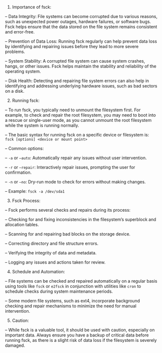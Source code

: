 1. Importance of fsck:

– Data Integrity: File systems can become corrupted due to various reasons, such as unexpected power outages, hardware failures, or software bugs. Fsck helps ensure that the data stored on the file system remains consistent and error-free.

– Prevention of Data Loss: Running fsck regularly can help prevent data loss by identifying and repairing issues before they lead to more severe problems.

– System Stability: A corrupted file system can cause system crashes, hangs, or other issues. Fsck helps maintain the stability and reliability of the operating system.

– Disk Health: Detecting and repairing file system errors can also help in identifying and addressing underlying hardware issues, such as bad sectors on a disk.

2. Running fsck:

– To run fsck, you typically need to unmount the filesystem first. For example, to check and repair the root filesystem, you may need to boot into a rescue or single-user mode, as you cannot unmount the root filesystem while the system is running normally.

– The basic syntax for running fsck on a specific device or filesystem is: `fsck [options] <device or mount point>`

– Common options:

– `-a` or `–auto`: Automatically repair any issues without user intervention.

– `-r` or `–repair`: Interactively repair issues, prompting the user for confirmation.

– `-n` or `–no`: Dry-run mode to check for errors without making changes.

– Example: `fsck -a /dev/sda1`

3. Fsck Process:

– Fsck performs several checks and repairs during its process:

– Checking for and fixing inconsistencies in the filesystem’s superblock and allocation tables.

– Scanning for and repairing bad blocks on the storage device.

– Correcting directory and file structure errors.

– Verifying the integrity of data and metadata.

– Logging any issues and actions taken for review.

4. Schedule and Automation:

– File systems can be checked and repaired automatically on a regular basis using tools like `fsck` or `e2fsck` in conjunction with utilities like `cron` to schedule checks during system maintenance periods.

– Some modern file systems, such as ext4, incorporate background checking and repair mechanisms to minimize the need for manual intervention.

5. Caution:

– While fsck is a valuable tool, it should be used with caution, especially on important data. Always ensure you have a backup of critical data before running fsck, as there is a slight risk of data loss if the filesystem is severely damaged.